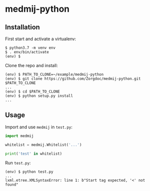# medmij-python

## Installation

First start and activate a virtualenv:

```shell
$ python3.7 -m venv env
$ . env/bin/activate
(env) $
```

Clone the repo and install:

```shell
(env) $ PATH_TO_CLONE=~/example/medmij-python
(env) $ git clone https://github.com/Zorgdoc/medmij-python.git $PATH_TO_CLONE
...
(env) $ cd $PATH_TO_CLONE
(env) $ python setup.py install
...
```

## Usage

Import and use `medmij` in `test.py`:

```python
import medmij

whitelist = medmij.Whitelist('...')

print('test' in whitelist)
```

Run `test.py`:

```shell
(env) $ python test.py
...
lxml.etree.XMLSyntaxError: line 1: b"Start tag expected, '<' not found"
```
